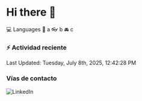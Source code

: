 # Hi there 👋

:computer: Languages
:pencil: a
:eyeglasses: b
:oncoming_automobile: c

### :zap: Actividad reciente
<!--RECENT_ACTIVITY:start-->
<!--RECENT_ACTIVITY:end-->
<!--RECENT_ACTIVITY:last_update-->
Last Updated: Tuesday, July 8th, 2025, 12:42:28 PM
<!--RECENT_ACTIVITY:last_update_end-->

### Vías de contacto

![LinkedIn](https://www.linkedin.com/in/irving-hernández-226846205/)
